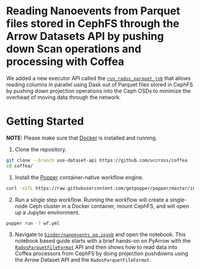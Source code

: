 # Reading Nanoevents from Parquet files stored in CephFS through the Arrow Datasets API by pushing down Scan operations and processing with Coffea

We added a new executor API called the [`run_rados_parquet_job`](https://github.com/uccross/coffea/blob/use-dataset-api/coffea/processor/executor.py#L1384) that allows reading columns in parallel using Dask out of  Parquet files stored in CephFS by pushing down projection operations into the Ceph OSDs to minimize the overhead of moving data through the network.

# Getting Started

**NOTE:** Please make sure that [Docker](https://www.docker.com/) is installed and running.

1. Clone the repository.
```bash
git clone --branch use-dataset-api https://github.com/uccross/coffea
cd coffea/
```

1. Install the [Popper](https://github.com/getpopper/popper) container-native workflow engine.

```bash
curl -sSfL https://raw.githubusercontent.com/getpopper/popper/master/install.sh | sh
```

2. Run a single step workflow. Running the workflow will create a single-node Ceph cluster in a Docker container, mount CephFS, and will open up a Jupyter environment.

```bash
popper run -f wf.yml
```

3. Navigate to [`binder/nanoevents_pq.ipynb`](https://github.com/uccross/coffea/blob/use-dataset-api/binder/nanoevents_pq.ipynb) and open the notebook. This notebook based guide starts with a brief hands-on on PyArrow with the   [`RadosParquetFileFormat`](https://github.com/uccross/arrow/blob/rados-dataset-dev/cpp/src/arrow/dataset/file_rados_parquet.h#L126) API and then shows how to read data into Coffea processors from CephFS by doing projection pushdowns using the Arrow Dataset API and the `RadosParquetFileFormat`. 
